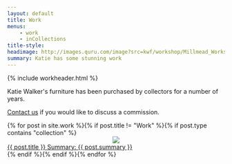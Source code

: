 ```yaml
---
layout: default
title: Work
menus: 
    - work
    - inCollections
title-style: 
headimage: http://images.quru.com/image?src=kwf/workshop/Millmead_Workshop_Katie_Walker_Furniture_S_FL_orig.jpg
summary: Katie has some stunning work
---
```


{% include workheader.html %}
<div class="work">
  Katie Walker's furniture has been purchased by collectors for a
  number of years.
  
  [Contact us](https://contact "Contact us") if you would like to discuss a commission.

  <div class="grid">
    {% for post in site.work %}{% if post.title != "Work" %}{% if post.type contains "collection" %}
    <div class="cell" id="item{{ post.title | remove:' '}}">
	    <div class="cell_front">
            <center>
                <a href="{{ site.baseurl }}{{ post.url | remove_first: '/' }}">
                    <img src="{{ post.thumbnail }}" />
                </a>
            </center>
        </div>
		<div class="cell_back">
            <a href="{{ site.baseurl }}{{ post.url | remove_first: '/' }}">
                <span class="title">{{ post.title }}</span>
                Summary: {{ post.summary }}
            </a>
        </div>
    </div>
    {% endif %}{% endif %}{% endfor %}
  </div>

</div>
